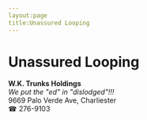 ```yaml
---
layout:page
title:Unassured Looping
---
```

# Unassured Looping

**W.K. Trunks Holdings**  
_We put the "ed" in "dislodged"!!!_  
9669 Palo Verde Ave, Charliester  
☎ 276-9103



